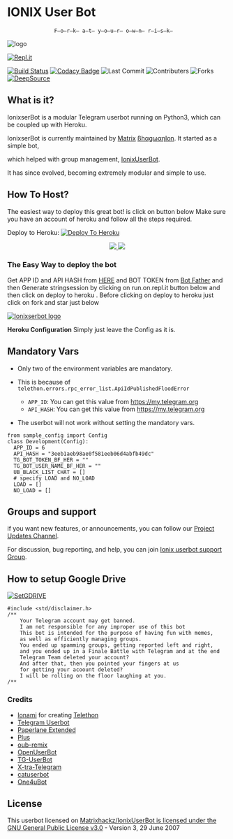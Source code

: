  
# IONIX User Bot  
                   F̶o̶r̶k̶ a̶t̶ y̶o̶u̶r̶ o̶w̶n̶ r̶i̶s̶k̶

![logo](https://telegra.ph/file/9f89cca30e7289fe9399f.jpg)

[![Repl.it](https://img.shields.io/badge/REPL%20RUN-Run%20Online-blue.svg)](https://generatestringsession-1.matrixhackz.repl.run/)
 

[![Build Status](https://travis-ci.com/WolfGangIndia/WolfUserBot.svg?branch=sql-extended)](https://travis-ci.com/WolfGangIndia/WolfUserBot) [![Codacy Badge](https://app.codacy.com/project/badge/Grade/38fee611df7c4312be63a15cad64a50a)](https://www.codacy.com/manual/WolfGangIndia/WolfUserBot?utm_source=github.com&amp;utm_medium=referral&amp;utm_content=WolfGangIndia/WolfUserBot&amp;utm_campaign=Badge_Grade) ![Last Commit](https://img.shields.io/github/last-commit/WolfGangIndia/WolfUserBot) ![Contributers](https://img.shields.io/github/contributors/WolfGangIndia/WolfUserBot) ![Forks](https://img.shields.io/github/forks/WolfGangIndia/WolfUserBot)
<a href="https://deepsource.io/gh/WolfGangIndia/WolfUserBot/?ref=repository-badge" target="_blank"><img alt="DeepSource" title="DeepSource" src="https://static.deepsource.io/deepsource-badge-light-mini.svg"></a>

## What is it?

IonixserBot is a modular Telegram userbot running on Python3, which can be coupled up with Heroku.

IonixserBot is currently maintained by [Matrix](https://t.me/matrix_hackxz) [ßhαgωαη](https://t.me/devil0707)[Ion](http://t.me/Paranormal_s). It started as a simple bot,

which helped with group management, [IonixUserBot](https://github.com/matrixhackz/ionixuserbot).

It has since evolved, becoming extremely modular and simple to use.

## How To Host?

The easiest way to deploy this great bot! is click on button below
Make sure you have an account of heroku and follow all the steps required.

Deploy to Heroku:
[![Deploy To Heroku](https://www.herokucdn.com/deploy/button.svg)](https://heroku.com/deploy?template=https://github.com/matrixhackz/ionixuserbot)
<p align="center">
  <a href="https://github.com/matrixhakcz/inoinxuserbot">
    <img src="https://img.shields.io/github/forks/WolfGangIndia/WolfUserBot?label=Fork&style=social">
    
  </a>
  <a href="https://github.com/matrixhackz/ionixuserbot">
    <img src="https://img.shield/matrixhackz/Ionixuserbot?style=social">
  </a>
</p>

### The Easy Way to deploy the bot
Get APP ID and API HASH from [HERE](https://my.telegram.org) and BOT TOKEN from [Bot Father](https://t.me/botfather) and then Generate stringsession by clicking on run.on.repl.it button below and then click on deploy to heroku . Before clicking on deploy to heroku just click on fork and star just below


[![Ionixserbot logo](https://telegra.ph/file/9f89cca30e7289fe9399f.jpg)](https://heroku.com/deploy)


**Heroku Configuration**
Simply just leave the Config as it is.

## Mandatory Vars

- Only two of the environment variables are mandatory.
- This is because of `telethon.errors.rpc_error_list.ApiIdPublishedFloodError`

    - `APP_ID`:   You can get this value from https://my.telegram.org
    - `API_HASH`:   You can get this value from https://my.telegram.org

- The userbot will not work without setting the mandatory vars.

```python3
from sample_config import Config
class Development(Config):
  APP_ID = 6
  API_HASH = "3eeb1aeb98ae0f581eeb06d4abfb49dc"
  TG_BOT_TOKEN_BF_HER = ""
  TG_BOT_USER_NAME_BF_HER = ""
  UB_BLACK_LIST_CHAT = []
  # specify LOAD and NO_LOAD
  LOAD = []
  NO_LOAD = []
```
## Groups and support

if you want new features, or announcements, you can follow our [Project Updates Channel](https://t.me/ionix_updates).

For discussion, bug reporting, and help, you can join [Ionix userbot support Group](https://t.me/Ionix_support).

## How to setup Google Drive
[![SetGDRIVE](https://telegra.ph/file/fde15d05e4bde3448b01a.png)](https://telegra.ph/How-To-Setup-Google-Drive-04-03)


```
#include <std/disclaimer.h>
/**
    Your Telegram account may get banned.
    I am not responsible for any improper use of this bot
    This bot is intended for the purpose of having fun with memes,
    as well as efficiently managing groups.
    You ended up spamming groups, getting reported left and right,
    and you ended up in a Finale Battle with Telegram and at the end
    Telegram Team deleted your account?
    And after that, then you pointed your fingers at us
    for getting your acoount deleted?
    I will be rolling on the floor laughing at you.
/**
```
### Credits

- [lonami](https://lonami.dev) for creating [Telethon](https://github.com/lonamiwebs/Telethon)
- [Telegram Userbot](https://github.com/RaphielGang/Telegram-UserBot)
- [Paperlane Extended](https://github.com/AvinashReddy3108/PaperplaneExtended)
- [Plus](https://github.com/amitsharma123234/Plus)
- [oub-remix](https://github.com/sahyam2019/oub-remix)
- [OpenUserBot](https://github.com/mkaraniya/OpenUserBot)
- [TG-UserBot](https://github.com/TG-UserBot/TG-UserBot)
- [X-tra-Telegram](https://github.com/Dark-Princ3/X-tra-Telegram)
- [catuserbot](https://github.com/sandy1709/catuserbot)
- [One4uBot](https://github.com/MoveAngel/One4uBot)

## License

This userbot licensed on [Matrixhackz/IonixUserBot is licensed under the GNU General Public License v3.0](https://github.com/WolfGangIndia/WolfUserBot/blob/master/LICENSE) - Version 3, 29 June 2007

